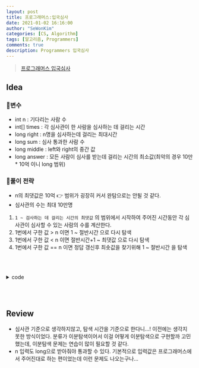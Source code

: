 ```yaml
---
layout: post
title: 프로그래머스:입국심사
date: 2021-01-02 16:16:00
author: "SeWonKim"
categories: [CS, Algorithm]
tags: [알고리즘, Programmers]
comments: true
description: Programmers 입국심사
---
```


> [프로그래머스 입국심사](https://programmers.co.kr/learn/courses/30/lessons/43238)

## Idea

### 🥚변수

- int n : 기다리는 사람 수
- int[] times : 각 심사관이 한 사람을 심사하는 데 걸리는 시간
- long right : n명을 심사하는데 걸리는 최대시간
- long sum : 심사 통과한 사람 수
- long middle : left와 right의 중간 값
- long answer : 모든 사람이 심사를 받는데 걸리는 시간의 최소값(최악의 경우 10만 * 10억 이니 long 범위)

### 🍳풀이 전략

- n의 최댓값은 10억 👉 범위가 굉장히 커서 완탐으로는 안될 것 같다.
- 심사관의 수는 최대 10만명

1. `1 ~ 검사하는 데 걸리는 시간의 최댓값` 의 범위에서 시작하여 주어진 시간동안 각 심사관이 심사할 수 있는 사람의 수를 계산한다.
2. 1번에서 구한 값 > n 이면 1 ~ 절반시간 으로 다시 탐색
3. 1번에서 구한 값 < n 이면 절반시간+1 ~ 최댓값 으로 다시 탐색
4. 1번에서 구한 값 == n 이면 정답 갱신후 최솟값을 찾기위해 1 ~ 절반시간 을 탐색

&nbsp;  
&nbsp;


<details>
<summary>code</summary>
<div markdown="1">

```java
import java.util.*;

class Solution {
    public long solution(long n, int[] times) {
        Arrays.sort(times);
        
        long left = 1;
        long right = times[times.length-1]*n;   // n명을 심사하는데 걸리는 최대시간
        long answer = right;
        
        while(left <= right) {
            long sum = 0;   // 심사를 통과한 사람 수
            long middle = (left + right)/2; // 중간 시간 탐색

            // middle 시간 안에 심사할 수 있는 사람 수 계산
            for(int i=0; i < times.length; i++){
                sum += middle/times[i];
            }
                
            // 이분탐색
            if(sum < n) {   // 시간 부족
                left = middle+1;
            }
            else {  // 시간이 딱 맞거나, 남을 때
                if(middle < answer)    answer = middle;
                right = middle-1;
            }
        }
        
        return answer;
    }
}
```

</div>
</details>

&nbsp;  
&nbsp;

## Review

- 심사관 기준으로 생각하지않고, 탐색 시간을 기준으로 한다니...! 이전에는 생각지 못한 방식이었다. 분류가 이분탐색이어서 이걸 어떻게 이분탐색으로 구현할까 고민했는데, 이분탐색 문제는 연습이 많이 필요할 것 같다.
- n 입력도 long으로 받아줘야 통과할 수 있다. 기본적으로 입력값은 프로그래머스에서 주어진대로 하는 편이었는데 이런 문제도 나오는구나...


&nbsp;  
&nbsp;
